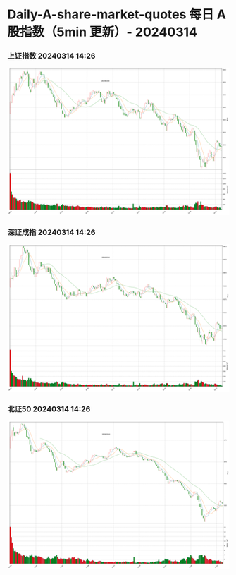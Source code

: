 
# Daily-A-share-market-quotes 每日 A 股指数（5min 更新）- 20240314

### 上证指数 20240314 14:26
![](./fig/2024/3/20240314-sh000001.png)

### 深证成指 20240314 14:26
![](./fig/2024/3/20240314-sz399001.png)

### 北证50 20240314 14:26
![](./fig/2024/3/20240314-bj899050.png)
